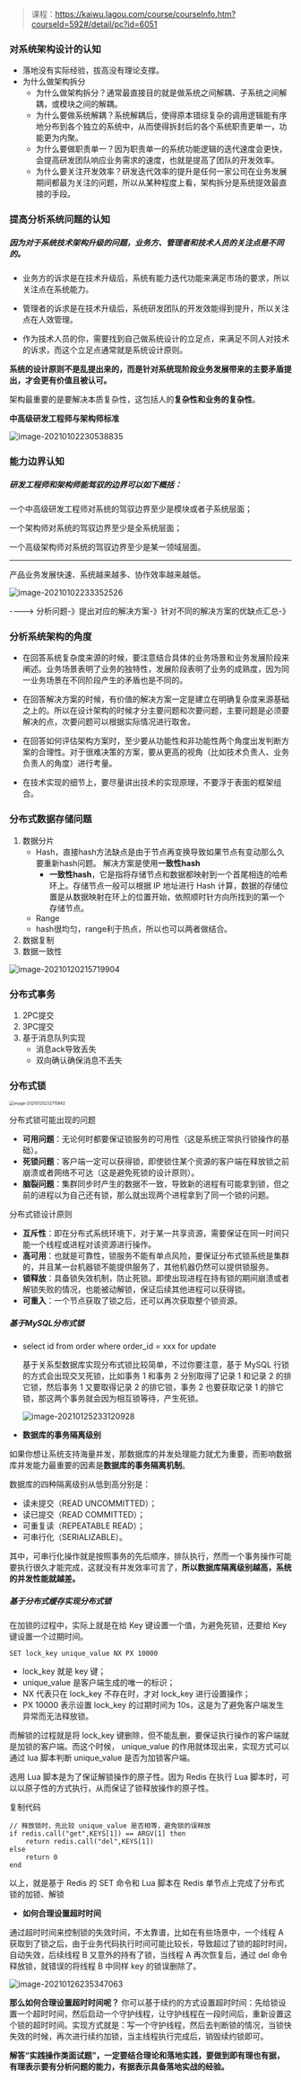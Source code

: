 > 课程：https://kaiwu.lagou.com/course/courseInfo.htm?courseId=592#/detail/pc?id=6051

### 对系统架构设计的认知

- 落地没有实际经验，拔高没有理论支撑。
- 为什么做架构拆分 
  - 为什么做架构拆分？通常最直接目的就是做系统之间解耦、子系统之间解耦，或模块之间的解耦。
  - 为什么要做系统解耦？系统解耦后，使得原本错综复杂的调用逻辑能有序地分布到各个独立的系统中，从而使得拆封后的各个系统职责更单一，功能更为内聚。
  - 为什么要做职责单一？因为职责单一的系统功能逻辑的迭代速度会更快，会提高研发团队响应业务需求的速度，也就是提高了团队的开发效率。
  - 为什么要关注开发效率？研发迭代效率的提升是任何一家公司在业务发展期间都最为关注的问题，所以从某种程度上看，架构拆分是系统提效最直接的手段。

### 提高分析系统问题的认知

##### 因为对于系统技术架构升级的问题，业务方、管理者和技术人员的关注点是不同的。

- 业务方的诉求是在技术升级后，系统有能力迭代功能来满足市场的要求，所以关注点在系统能力。

- 管理者的诉求是在技术升级后，系统研发团队的开发效能得到提升，所以关注点在人效管理。

- 作为技术人员的你，需要找到自己做系统设计的立足点，来满足不同人对技术的诉求，而这个立足点通常就是系统设计原则。

  

**系统的设计原则不是乱提出来的，而是针对系统现阶段业务发展带来的主要矛盾提出，才会更有价值且被认可。** 



架构最重要的是要解决本质复杂性，这包括人的**复杂性和业务的复杂性**。

**中高级研发工程师与架构师标准**

![image-20210102230538835](assets/image-20210102230538835.png)

### 能力边界认知

##### 研发工程师和架构师能驾驭的边界可以如下概括：

一个中高级研发工程师对系统的驾驭边界至少是模块或者子系统层面；

一个架构师对系统的驾驭边界至少是全系统层面；

一个高级架构师对系统的驾驭边界至少是某一领域层面。

---

产品业务发展快速、系统越来越多、协作效率越来越低。

![image-20210102233352526](assets/image-20210102233352526.png)

----> 分析问题-》提出对应的解决方案-》针对不同的解决方案的优缺点汇总-》

### 分析系统架构的角度

- 在回答系统复杂度来源的时候，要注意结合具体的业务场景和业务发展阶段来阐述。业务场景表明了业务的独特性，发展阶段表明了业务的成熟度，因为同一业务场景在不同阶段产生的矛盾也是不同的。

- 在回答解决方案的时候，有价值的解决方案一定是建立在明确复杂度来源基础之上的。所以在设计架构的时候才分主要问题和次要问题，主要问题是必须要解决的点，次要问题可以根据实际情况进行取舍。

- 在回答如何评估架构方案时，至少要从功能性和非功能性两个角度出发判断方案的合理性。对于很难决策的方案，要从更高的视角（比如技术负责人、业务负责人的角度）进行考量。

- 在技术实现的细节上，要尽量讲出技术的实现原理，不要浮于表面的框架组合。



### 分布式数据存储问题

1. 数据分片
   - Hash，直接hash方法缺点是由于节点再变换导致如果节点有变动那么久要重新hash问题。 解决方案是使用**一致性hash**
     - **一致性hash**，它是指将存储节点和数据都映射到一个首尾相连的哈希环上。存储节点一般可以根据 IP 地址进行 Hash 计算，数据的存储位置是从数据映射在环上的位置开始，依照顺时针方向所找到的第一个存储节点。
   - Range
   - hash很均匀，range利于热点，所以也可以两者做结合。
2. 数据复制
3. 数据一致性

![image-20210120215719904](assets/image-20210120215719904.png)



### 分布式事务

1. 2PC提交
2. 3PC提交
3. 基于消息队列实现
   - 消息ack导致丢失
   - 双向确认确保消息不丢失



### 分布式锁

<img src="assets/image-20210125232715842.png" alt="image-20210125232715842" style="zoom: 50%;" />

分布式锁可能出现的问题

- **可用问题**：无论何时都要保证锁服务的可用性（这是系统正常执行锁操作的基础）。
- **死锁问题**：客户端一定可以获得锁，即使锁住某个资源的客户端在释放锁之前崩溃或者网络不可达（这是避免死锁的设计原则）。
- **脑裂问题**：集群同步时产生的数据不一致，导致新的进程有可能拿到锁，但之前的进程以为自己还有锁，那么就出现两个进程拿到了同一个锁的问题。

分布式锁设计原则

- **互斥性**：即在分布式系统环境下，对于某一共享资源，需要保证在同一时间只能一个线程或进程对该资源进行操作。
- **高可用**：也就是可靠性，锁服务不能有单点风险，要保证分布式锁系统是集群的，并且某一台机器锁不能提供服务了，其他机器仍然可以提供锁服务。
- **锁释放**：具备锁失效机制，防止死锁。即使出现进程在持有锁的期间崩溃或者解锁失败的情况，也能被动解锁，保证后续其他进程可以获得锁。
- **可重入**：一个节点获取了锁之后，还可以再次获取整个锁资源。

##### 基于MySQL分布式锁

- select id from order where order_id = xxx for update

  基于关系型数据库实现分布式锁比较简单，不过你要注意，基于 MySQL 行锁的方式会出现交叉死锁，比如事务 1 和事务 2 分别取得了记录 1 和记录 2 的排它锁，然后事务 1 又要取得记录 2 的排它锁，事务 2 也要获取记录 1 的排它锁，那这两个事务就会因为相互锁等待，产生死锁。

  ![image-20210125233120928](assets/image-20210125233120928.png)

- **数据库的事务隔离级别**

如果你想让系统支持海量并发，那数据库的并发处理能力就尤为重要，而影响数据库并发能力最重要的因素是**数据库的事务隔离机制**。

数据库的四种隔离级别从低到高分别是：

- 读未提交（READ UNCOMMITTED）；
- 读已提交（READ COMMITTED）；
- 可重复读（REPEATABLE READ）；
- 可串行化（SERIALIZABLE）。

其中，可串行化操作就是按照事务的先后顺序，排队执行，然而一个事务操作可能要执行很久才能完成，这就没有并发效率可言了，**所以数据库隔离级别越高，系统的并发性能就越差。**



##### 基于分布式缓存实现分布式锁

在加锁的过程中，实际上就是在给 Key 键设置一个值，为避免死锁，还要给 Key 键设置一个过期时间。

```
SET lock_key unique_value NX PX 10000
```

- lock_key 就是 key 键；
- unique_value 是客户端生成的唯一的标识；
- NX 代表只在 lock_key 不存在时，才对 lock_key 进行设置操作；
- PX 10000 表示设置 lock_key 的过期时间为 10s，这是为了避免客户端发生异常而无法释放锁。

而解锁的过程就是将 lock_key 键删除，但不能乱删，要保证执行操作的客户端就是加锁的客户端。而这个时候， unique_value 的作用就体现出来，实现方式可以通过 lua 脚本判断 unique_value 是否为加锁客户端。

选用 Lua 脚本是为了保证解锁操作的原子性。因为 Redis 在执行 Lua 脚本时，可以以原子性的方式执行，从而保证了锁释放操作的原子性。

复制代码

```
// 释放锁时，先比较 unique_value 是否相等，避免锁的误释放
if redis.call("get",KEYS[1]) == ARGV[1] then
    return redis.call("del",KEYS[1])
else
    return 0
end
```

以上，就是基于 Redis 的 SET 命令和 Lua 脚本在 Redis 单节点上完成了分布式锁的加锁、解锁

- **如何合理设置超时时间**

通过超时时间来控制锁的失效时间，不太靠谱，比如在有些场景中，一个线程 A 获取到了锁之后，由于业务代码执行时间可能比较长，导致超过了锁的超时时间，自动失效，后续线程 B 又意外的持有了锁，当线程 A 再次恢复后，通过 del 命令释放锁，就错误的将线程 B 中同样 key 的锁误删除了。

![image-20210126235347063](assets/image-20210126235347063.png)

**那么如何合理设置超时时间呢？** 你可以基于续约的方式设置超时时间：先给锁设置一个超时时间，然后启动一个守护线程，让守护线程在一段时间后，重新设置这个锁的超时时间。实现方式就是：写一个守护线程，然后去判断锁的情况，当锁快失效的时候，再次进行续约加锁，当主线程执行完成后，销毁续约锁即可。

**解答“实践操作类面试题”，一定要结合理论和落地实践，要做到即有理也有据，有理表示要有分析问题的能力，有据表示具备落地实战的经验。**



